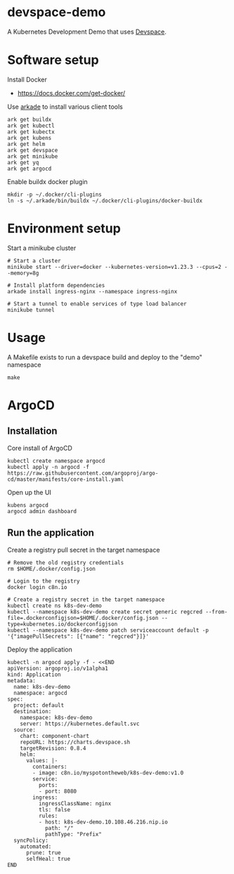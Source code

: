 # devspace-demo

A Kubernetes Development Demo that uses [Devspace](https://devspace.sh/).

# Software setup

Install Docker

* https://docs.docker.com/get-docker/

Use [arkade](https://arkade.dev) to install various client tools

    ark get buildx
    ark get kubectl
    ark get kubectx
    ark get kubens
    ark get helm
    ark get devspace
    ark get minikube
    ark get yq
    ark get argocd

Enable buildx docker plugin

    mkdir -p ~/.docker/cli-plugins
    ln -s ~/.arkade/bin/buildx ~/.docker/cli-plugins/docker-buildx

# Environment setup

Start a minikube cluster 

    # Start a cluster
    minikube start --driver=docker --kubernetes-version=v1.23.3 --cpus=2 --memory=8g

    # Install platform dependencies
    arkade install ingress-nginx --namespace ingress-nginx

    # Start a tunnel to enable services of type load balancer
    minikube tunnel


# Usage

A Makefile exists to run a devspace build and deploy to the "demo" namespace

    make

# ArgoCD

## Installation

Core install of ArgoCD

    kubectl create namespace argocd
    kubectl apply -n argocd -f https://raw.githubusercontent.com/argoproj/argo-cd/master/manifests/core-install.yaml

Open up the UI

    kubens argocd
    argocd admin dashboard

## Run the application

Create a registry pull secret in the target namespace

    # Remove the old registry credentials
    rm $HOME/.docker/config.json
    
    # Login to the registry
    docker login c8n.io

    # Create a registry secret in the target namespace
    kubectl create ns k8s-dev-demo
    kubectl --namespace k8s-dev-demo create secret generic regcred --from-file=.dockerconfigjson=$HOME/.docker/config.json --type=kubernetes.io/dockerconfigjson
    kubectl --namespace k8s-dev-demo patch serviceaccount default -p '{"imagePullSecrets": [{"name": "regcred"}]}'

Deploy the application

    kubectl -n argocd apply -f - <<END
    apiVersion: argoproj.io/v1alpha1
    kind: Application
    metadata:
      name: k8s-dev-demo
      namespace: argocd
    spec:
      project: default
      destination:
        namespace: k8s-dev-demo
        server: https://kubernetes.default.svc
      source:
        chart: component-chart
        repoURL: https://charts.devspace.sh
        targetRevision: 0.8.4
        helm:
          values: |-
            containers:
            - image: c8n.io/myspotontheweb/k8s-dev-demo:v1.0
            service:
              ports:
              - port: 8080
            ingress:
              ingressClassName: nginx
              tls: false
              rules:
              - host: k8s-dev-demo.10.108.46.216.nip.io
                path: "/"
                pathType: "Prefix"
      syncPolicy:
        automated:
          prune: true
          selfHeal: true
    END

